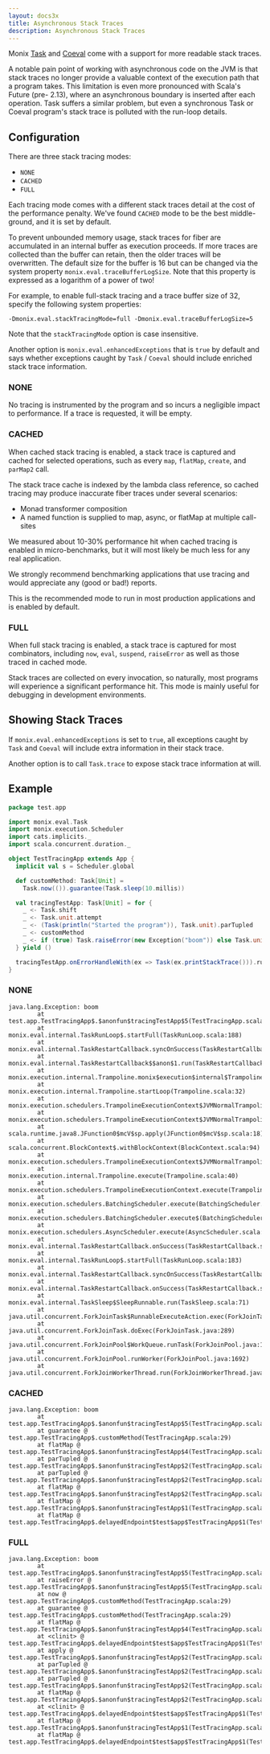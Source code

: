```yaml
---
layout: docs3x
title: Asynchronous Stack Traces
description: Asynchronous Stack Traces
---
```


Monix [Task](task.md) and [Coeval](coeval.md) come with a support for more readable stack traces.

A notable pain point of working with asynchronous code on the JVM is that stack traces no longer provide a valuable context of the execution path that a program takes. 
This limitation is even more pronounced with Scala's Future (pre- 2.13), where an asynchronous boundary is inserted after each operation. 
Task suffers a similar problem, but even a synchronous Task or Coeval program's stack trace is polluted with the run-loop details.

## Configuration

There are three stack tracing modes:
- `NONE`
- `CACHED`
- `FULL`

Each tracing mode comes with a different stack traces detail at the cost of the performance penalty.
We've found `CACHED` mode to be the best middle-ground, and it is set by default.

To prevent unbounded memory usage, stack traces for fiber are accumulated in an internal buffer as execution proceeds. 
If more traces are collected than the buffer can retain, then the older traces will be overwritten. 
The default size for the buffer is 16 but can be changed via the system property `monix.eval.traceBufferLogSize`.
Note that this property is expressed as a logarithm of a power of two!

For example, to enable full-stack tracing and a trace buffer size of 32, specify the following system properties:

`-Dmonix.eval.stackTracingMode=full -Dmonix.eval.traceBufferLogSize=5`

Note that the `stackTracingMode` option is case insensitive.

Another option is `monix.eval.enhancedExceptions` that is `true` by default and says whether exceptions caught by `Task` / `Coeval` should include enriched stack trace information.

### NONE

No tracing is instrumented by the program and so incurs a negligible impact to performance. If a trace is requested, it will be empty.

### CACHED

When cached stack tracing is enabled, a stack trace is captured and cached for selected operations, such as every `map`, `flatMap`, `create`, and `parMap2` call.

The stack trace cache is indexed by the lambda class reference, so cached tracing may produce inaccurate fiber traces under several scenarios:
- Monad transformer composition
- A named function is supplied to map, async, or flatMap at multiple call-sites

We measured about 10-30% performance hit when cached tracing is enabled in micro-benchmarks, but it will most likely be much less for any real application.

We strongly recommend benchmarking applications that use tracing and would appreciate any (good or bad!) reports.

This is the recommended mode to run in most production applications and is enabled by default.

### FULL

When full stack tracing is enabled, a stack trace is captured for most combinators, including `now`, `eval`, `suspend`, `raiseError` as well as those traced in cached mode.

Stack traces are collected on every invocation, so naturally, most programs will experience a significant performance hit. 
This mode is mainly useful for debugging in development environments.

## Showing Stack Traces

If `monix.eval.enhancedExceptions` is set to `true`, all exceptions caught by `Task` and `Coeval` will include extra information in their stack trace.

Another option is to call `Task.trace` to expose stack trace information at will.

## Example

```scala 
package test.app

import monix.eval.Task
import monix.execution.Scheduler
import cats.implicits._
import scala.concurrent.duration._

object TestTracingApp extends App {
  implicit val s = Scheduler.global

  def customMethod: Task[Unit] =
    Task.now(()).guarantee(Task.sleep(10.millis))

  val tracingTestApp: Task[Unit] = for {
    _ <- Task.shift
    _ <- Task.unit.attempt
    _ <- (Task(println("Started the program")), Task.unit).parTupled
    _ <- customMethod
    _ <- if (true) Task.raiseError(new Exception("boom")) else Task.unit
  } yield ()

  tracingTestApp.onErrorHandleWith(ex => Task(ex.printStackTrace())).runSyncUnsafe
}
```

### NONE

```
java.lang.Exception: boom
        at test.app.TestTracingApp$.$anonfun$tracingTestApp$5(TestTracingApp.scala:36)
        at monix.eval.internal.TaskRunLoop$.startFull(TaskRunLoop.scala:188)
        at monix.eval.internal.TaskRestartCallback.syncOnSuccess(TaskRestartCallback.scala:101)
        at monix.eval.internal.TaskRestartCallback$$anon$1.run(TaskRestartCallback.scala:118)
        at monix.execution.internal.Trampoline.monix$execution$internal$Trampoline$$immediateLoop(Trampoline.scala:66)
        at monix.execution.internal.Trampoline.startLoop(Trampoline.scala:32)
        at monix.execution.schedulers.TrampolineExecutionContext$JVMNormalTrampoline.super$startLoop(TrampolineExecutionContext.scala:142)
        at monix.execution.schedulers.TrampolineExecutionContext$JVMNormalTrampoline.$anonfun$startLoop$1(TrampolineExecutionContext.scala:142)
        at scala.runtime.java8.JFunction0$mcV$sp.apply(JFunction0$mcV$sp.scala:18)
        at scala.concurrent.BlockContext$.withBlockContext(BlockContext.scala:94)
        at monix.execution.schedulers.TrampolineExecutionContext$JVMNormalTrampoline.startLoop(TrampolineExecutionContext.scala:142)
        at monix.execution.internal.Trampoline.execute(Trampoline.scala:40)
        at monix.execution.schedulers.TrampolineExecutionContext.execute(TrampolineExecutionContext.scala:57)
        at monix.execution.schedulers.BatchingScheduler.execute(BatchingScheduler.scala:50)
        at monix.execution.schedulers.BatchingScheduler.execute$(BatchingScheduler.scala:47)
        at monix.execution.schedulers.AsyncScheduler.execute(AsyncScheduler.scala:31)
        at monix.eval.internal.TaskRestartCallback.onSuccess(TaskRestartCallback.scala:72)
        at monix.eval.internal.TaskRunLoop$.startFull(TaskRunLoop.scala:183)
        at monix.eval.internal.TaskRestartCallback.syncOnSuccess(TaskRestartCallback.scala:101)
        at monix.eval.internal.TaskRestartCallback.onSuccess(TaskRestartCallback.scala:74)
        at monix.eval.internal.TaskSleep$SleepRunnable.run(TaskSleep.scala:71)
        at java.util.concurrent.ForkJoinTask$RunnableExecuteAction.exec(ForkJoinTask.java:1402)
        at java.util.concurrent.ForkJoinTask.doExec(ForkJoinTask.java:289)
        at java.util.concurrent.ForkJoinPool$WorkQueue.runTask(ForkJoinPool.java:1056)
        at java.util.concurrent.ForkJoinPool.runWorker(ForkJoinPool.java:1692)
        at java.util.concurrent.ForkJoinWorkerThread.run(ForkJoinWorkerThread.java:157)
```

### CACHED

``` 
java.lang.Exception: boom
        at test.app.TestTracingApp$.$anonfun$tracingTestApp$5(TestTracingApp.scala:36)
        at guarantee @ test.app.TestTracingApp$.customMethod(TestTracingApp.scala:29)
        at flatMap @ test.app.TestTracingApp$.$anonfun$tracingTestApp$4(TestTracingApp.scala:35)
        at parTupled @ test.app.TestTracingApp$.$anonfun$tracingTestApp$2(TestTracingApp.scala:34)
        at parTupled @ test.app.TestTracingApp$.$anonfun$tracingTestApp$2(TestTracingApp.scala:34)
        at flatMap @ test.app.TestTracingApp$.$anonfun$tracingTestApp$2(TestTracingApp.scala:34)
        at flatMap @ test.app.TestTracingApp$.$anonfun$tracingTestApp$1(TestTracingApp.scala:33)
        at flatMap @ test.app.TestTracingApp$.delayedEndpoint$test$app$TestTracingApp$1(TestTracingApp.scala:32)
```

### FULL

``` 
java.lang.Exception: boom
        at test.app.TestTracingApp$.$anonfun$tracingTestApp$5(TestTracingApp.scala:36)
        at raiseError @ test.app.TestTracingApp$.$anonfun$tracingTestApp$5(TestTracingApp.scala:36)
        at now @ test.app.TestTracingApp$.customMethod(TestTracingApp.scala:29)
        at guarantee @ test.app.TestTracingApp$.customMethod(TestTracingApp.scala:29)
        at flatMap @ test.app.TestTracingApp$.$anonfun$tracingTestApp$4(TestTracingApp.scala:35)
        at <clinit> @ test.app.TestTracingApp$.delayedEndpoint$test$app$TestTracingApp$1(TestTracingApp.scala:32)
        at apply @ test.app.TestTracingApp$.$anonfun$tracingTestApp$2(TestTracingApp.scala:34)
        at parTupled @ test.app.TestTracingApp$.$anonfun$tracingTestApp$2(TestTracingApp.scala:34)
        at parTupled @ test.app.TestTracingApp$.$anonfun$tracingTestApp$2(TestTracingApp.scala:34)
        at flatMap @ test.app.TestTracingApp$.$anonfun$tracingTestApp$2(TestTracingApp.scala:34)
        at <clinit> @ test.app.TestTracingApp$.delayedEndpoint$test$app$TestTracingApp$1(TestTracingApp.scala:32)
        at flatMap @ test.app.TestTracingApp$.$anonfun$tracingTestApp$1(TestTracingApp.scala:33)
        at flatMap @ test.app.TestTracingApp$.delayedEndpoint$test$app$TestTracingApp$1(TestTracingApp.scala:32)
```
